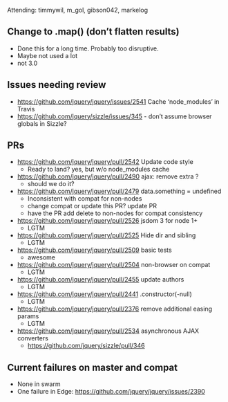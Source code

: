 Attending: timmywil, m_gol, gibson042, markelog

## Change to .map() (don’t flatten results)
* Done this for a long time. Probably too disruptive.
* Maybe not used a lot
* not 3.0

## Issues needing review
* https://github.com/jquery/jquery/issues/2541 Cache ‘node_modules’ in Travis
* https://github.com/jquery/sizzle/issues/345 - don’t assume browser globals in Sizzle?

## PRs
* https://github.com/jquery/jquery/pull/2542 Update code style
  - Ready to land? yes, but w/o node_modules cache
* https://github.com/jquery/jquery/pull/2490 ajax: remove extra ?
  - should we do it?
* https://github.com/jquery/jquery/pull/2479 data.something = undefined
  - Inconsistent with compat for non-nodes
  - change compat or update this PR? update PR
  - have the PR add delete to non-nodes for compat consistency
* https://github.com/jquery/jquery/pull/2526 jsdom 3 for node 1+
  - LGTM
* https://github.com/jquery/jquery/pull/2525 Hide dir and sibling
  - LGTM
* https://github.com/jquery/jquery/pull/2509 basic tests
  - awesome
* https://github.com/jquery/jquery/pull/2504 non-browser on compat
  - LGTM
* https://github.com/jquery/jquery/pull/2455 update authors
  - LGTM
* https://github.com/jquery/jquery/pull/2441 .constructor(-null)
  - LGTM
* https://github.com/jquery/jquery/pull/2376 remove additional easing params
  - LGTM
* https://github.com/jquery/jquery/pull/2534 asynchronous AJAX converters
  - https://github.com/jquery/sizzle/pull/346 

## Current failures on master and compat
* None in swarm
* One failure in Edge: https://github.com/jquery/jquery/issues/2390 
